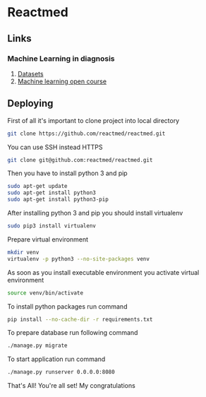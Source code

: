 # Reactmed
## Links
### Machine Learning in diagnosis
  1. [Datasets](https://vincentarelbundock.github.io/Rdatasets/datasets.html)
  2. [Machine learning open course](https://habrahabr.ru/company/ods/blog/326418/)
## Deploying
First of all it's important to clone project into local directory
```bash
git clone https://github.com/reactmed/reactmed.git 
```
You can use SSH instead HTTPS
```bash
git clone git@github.com:reactmed/reactmed.git
```
Then you have to install python 3 and pip
```bash
sudo apt-get update 
sudo apt-get install python3
sudo apt-get install python3-pip
```

After installing python 3 and pip you should install virtualenv
```bash
sudo pip3 install virtualenv
```
Prepare virtual environment
```bash
mkdir venv
virtualenv -p python3 --no-site-packages venv
```

As soon as you install executable environment you activate virtual environment
```bash
source venv/bin/activate
```

To install python packages run command
``` bash
pip install --no-cache-dir -r requirements.txt
```

To prepare database run following command
```bash
./manage.py migrate
```

To start application run command
```bash
./manage.py runserver 0.0.0.0:8080
```

That's All! You're all set! My congratulations



